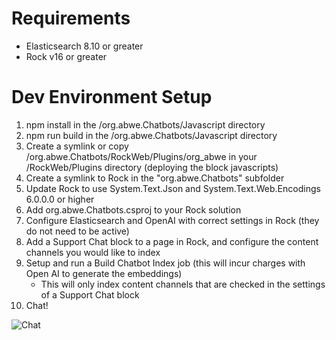 # Requirements

- Elasticsearch 8.10 or greater
- Rock v16 or greater

# Dev Environment Setup

1. npm install in the /org.abwe.Chatbots/Javascript directory
2. npm run build in the /org.abwe.Chatbots/Javascript directory
3. Create a symlink or copy /org.abwe.Chatbots/RockWeb/Plugins/org_abwe in your /RockWeb/Plugins directory (deploying the block javascripts)
4. Create a symlink to Rock in the "org.abwe.Chatbots" subfolder
5. Update Rock to use System.Text.Json and System.Text.Web.Encodings 6.0.0.0 or higher
6. Add org.abwe.Chatbots.csproj to your Rock solution
7. Configure Elasticsearch and OpenAI with correct settings in Rock (they do not need to be active)
8. Add a Support Chat block to a page in Rock, and configure the content channels you would like to index
9. Setup and run a Build Chatbot Index job (this will incur charges with Open AI to generate the embeddings)
    - This will only index content channels that are checked in the settings of a Support Chat block
10. Chat!

![Chat](https://github.com/ABWE-Dev/org.abwe.Chatbots/assets/5644394/46f793a5-66cf-42bc-bebc-c2c7fa43ea7d)
